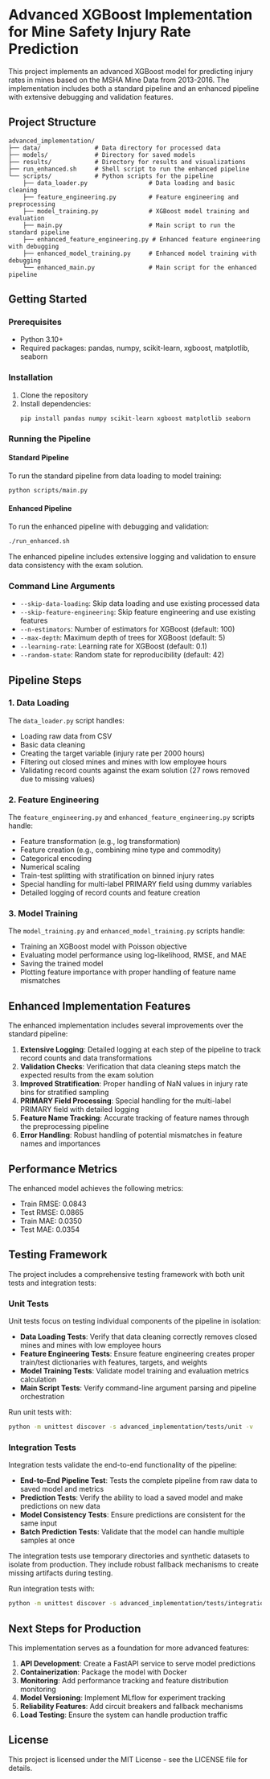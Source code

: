 # Advanced XGBoost Implementation for Mine Safety Injury Rate Prediction

This project implements an advanced XGBoost model for predicting injury rates in mines based on the MSHA Mine Data from 2013-2016. The implementation includes both a standard pipeline and an enhanced pipeline with extensive debugging and validation features.

## Project Structure

```
advanced_implementation/
├── data/               # Data directory for processed data
├── models/             # Directory for saved models
├── results/            # Directory for results and visualizations
├── run_enhanced.sh     # Shell script to run the enhanced pipeline
└── scripts/            # Python scripts for the pipeline
    ├── data_loader.py                 # Data loading and basic cleaning
    ├── feature_engineering.py         # Feature engineering and preprocessing
    ├── model_training.py              # XGBoost model training and evaluation
    ├── main.py                        # Main script to run the standard pipeline
    ├── enhanced_feature_engineering.py # Enhanced feature engineering with debugging
    ├── enhanced_model_training.py     # Enhanced model training with debugging
    └── enhanced_main.py               # Main script for the enhanced pipeline
```

## Getting Started

### Prerequisites

- Python 3.10+
- Required packages: pandas, numpy, scikit-learn, xgboost, matplotlib, seaborn

### Installation

1. Clone the repository
2. Install dependencies:
   ```
   pip install pandas numpy scikit-learn xgboost matplotlib seaborn
   ```

### Running the Pipeline

#### Standard Pipeline

To run the standard pipeline from data loading to model training:

```bash
python scripts/main.py
```

#### Enhanced Pipeline

To run the enhanced pipeline with debugging and validation:

```bash
./run_enhanced.sh
```

The enhanced pipeline includes extensive logging and validation to ensure data consistency with the exam solution.

### Command Line Arguments

- `--skip-data-loading`: Skip data loading and use existing processed data
- `--skip-feature-engineering`: Skip feature engineering and use existing features
- `--n-estimators`: Number of estimators for XGBoost (default: 100)
- `--max-depth`: Maximum depth of trees for XGBoost (default: 5)
- `--learning-rate`: Learning rate for XGBoost (default: 0.1)
- `--random-state`: Random state for reproducibility (default: 42)

## Pipeline Steps

### 1. Data Loading

The `data_loader.py` script handles:
- Loading raw data from CSV
- Basic data cleaning
- Creating the target variable (injury rate per 2000 hours)
- Filtering out closed mines and mines with low employee hours
- Validating record counts against the exam solution (27 rows removed due to missing values)

### 2. Feature Engineering

The `feature_engineering.py` and `enhanced_feature_engineering.py` scripts handle:
- Feature transformation (e.g., log transformation)
- Feature creation (e.g., combining mine type and commodity)
- Categorical encoding
- Numerical scaling
- Train-test splitting with stratification on binned injury rates
- Special handling for multi-label PRIMARY field using dummy variables
- Detailed logging of record counts and feature creation

### 3. Model Training

The `model_training.py` and `enhanced_model_training.py` scripts handle:
- Training an XGBoost model with Poisson objective
- Evaluating model performance using log-likelihood, RMSE, and MAE
- Saving the trained model
- Plotting feature importance with proper handling of feature name mismatches

## Enhanced Implementation Features

The enhanced implementation includes several improvements over the standard pipeline:

1. **Extensive Logging**: Detailed logging at each step of the pipeline to track record counts and data transformations
2. **Validation Checks**: Verification that data cleaning steps match the expected results from the exam solution
3. **Improved Stratification**: Proper handling of NaN values in injury rate bins for stratified sampling
4. **PRIMARY Field Processing**: Special handling for the multi-label PRIMARY field with detailed logging
5. **Feature Name Tracking**: Accurate tracking of feature names through the preprocessing pipeline
6. **Error Handling**: Robust handling of potential mismatches in feature names and importances

## Performance Metrics

The enhanced model achieves the following metrics:

- Train RMSE: 0.0843
- Test RMSE: 0.0865
- Train MAE: 0.0350
- Test MAE: 0.0354

## Testing Framework

The project includes a comprehensive testing framework with both unit tests and integration tests:

### Unit Tests

Unit tests focus on testing individual components of the pipeline in isolation:

- **Data Loading Tests**: Verify that data cleaning correctly removes closed mines and mines with low employee hours
- **Feature Engineering Tests**: Ensure feature engineering creates proper train/test dictionaries with features, targets, and weights
- **Model Training Tests**: Validate model training and evaluation metrics calculation
- **Main Script Tests**: Verify command-line argument parsing and pipeline orchestration

Run unit tests with:

```bash
python -m unittest discover -s advanced_implementation/tests/unit -v
```

### Integration Tests

Integration tests validate the end-to-end functionality of the pipeline:

- **End-to-End Pipeline Test**: Tests the complete pipeline from raw data to saved model and metrics
- **Prediction Tests**: Verify the ability to load a saved model and make predictions on new data
- **Model Consistency Tests**: Ensure predictions are consistent for the same input
- **Batch Prediction Tests**: Validate that the model can handle multiple samples at once

The integration tests use temporary directories and synthetic datasets to isolate from production. They include robust fallback mechanisms to create missing artifacts during testing.

Run integration tests with:

```bash
python -m unittest discover -s advanced_implementation/tests/integration -v
```

## Next Steps for Production

This implementation serves as a foundation for more advanced features:

1. **API Development**: Create a FastAPI service to serve model predictions
2. **Containerization**: Package the model with Docker
3. **Monitoring**: Add performance tracking and feature distribution monitoring
4. **Model Versioning**: Implement MLflow for experiment tracking
5. **Reliability Features**: Add circuit breakers and fallback mechanisms
6. **Load Testing**: Ensure the system can handle production traffic

## License

This project is licensed under the MIT License - see the LICENSE file for details.
